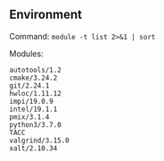## Environment

Command: `module -t list 2>&1 | sort`

Modules:
```
autotools/1.2
cmake/3.24.2
git/2.24.1
hwloc/1.11.12
impi/19.0.9
intel/19.1.1
pmix/3.1.4
python3/3.7.0
TACC
valgrind/3.15.0
xalt/2.10.34
```
